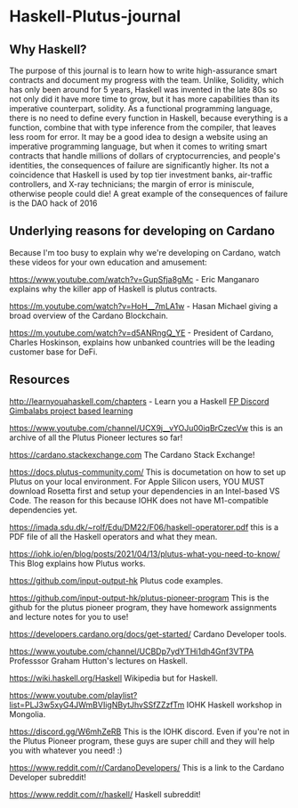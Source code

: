 # Haskell-Plutus-journal

## Why Haskell?

The purpose of this journal is to learn how to write high-assurance smart contracts and document my progress with the team. Unlike, Solidity, which has only been around for 5 years, Haskell was invented in the late 80s so not only did it have more time to grow, but it has more capabilities than its imperative counterpart, solidity. As a functional programming language, there is no need to define every function in Haskell, because everything is a function, combine that with type inference from the compiler, that leaves less room for error. It may be a good idea to design a website using an imperative programming language, but when it comes to writing smart contracts that handle millions of dollars of cryptocurrencies, and people's identities, the consequences of failure are significantly higher. Its not a coincidence that Haskell is used by top tier investment banks, air-traffic controllers, and X-ray technicians; the margin of error is miniscule, otherwise people could die! A great example of the consequences of failure is the DAO hack of 2016

## Underlying reasons for developing on Cardano

Because I'm too busy to explain why we're developing on Cardano, watch these videos for your own education and amusement:

https://www.youtube.com/watch?v=GupSfja8gMc - Eric Manganaro explains why the killer app of Haskell is plutus contracts.

https://m.youtube.com/watch?v=HoH__7mLA1w - Hasan Michael giving a broad overview of the Cardano Blockchain.

https://m.youtube.com/watch?v=d5ANRngQ_YE -  President of Cardano, Charles Hoskinson, explains how unbanked countries will be the leading customer base for DeFi.

## Resources

http://learnyouahaskell.com/chapters - Learn you a Haskell
[FP Discord](https://discord.gg/zpDJjRZr)
[Gimbalabs project based learning](https://discord.gg/W8Ra69Um)

https://www.youtube.com/channel/UCX9j__vYOJu00iqBrCzecVw this is an archive of all the Plutus Pioneer lectures so far!

https://cardano.stackexchange.com The Cardano Stack Exchange!

https://docs.plutus-community.com/ This is documetation on how to set up Plutus on your local environment. For Apple Silicon users, YOU MUST download Rosetta first and setup your dependencies in an Intel-based VS Code. The reason for this because IOHK does not have M1-compatible dependencies yet.

https://imada.sdu.dk/~rolf/Edu/DM22/F06/haskell-operatorer.pdf this is a PDF file of all the Haskell operators and what they mean.

https://iohk.io/en/blog/posts/2021/04/13/plutus-what-you-need-to-know/ This Blog explains how Plutus works.

https://github.com/input-output-hk Plutus code examples.

https://github.com/input-output-hk/plutus-pioneer-program This is the github for the plutus pioneer program, they have homework assignments and lecture notes for you to use!

https://developers.cardano.org/docs/get-started/ Cardano Developer tools.

https://www.youtube.com/channel/UCBDp7ydYTHi1dh4Gnf3VTPA Professsor Graham Hutton's lectures on Haskell.

https://wiki.haskell.org/Haskell Wikipedia but for Haskell.

https://www.youtube.com/playlist?list=PLJ3w5xyG4JWmBVIigNBytJhvSSfZZzfTm IOHK Haskell workshop in Mongolia.

https://discord.gg/W6mhZeRB This is the IOHK discord. Even if you're not in the Plutus Pioneer program, these guys are super chill and they will help you with whatever you need! :)

https://www.reddit.com/r/CardanoDevelopers/ This is a link to the Cardano Developer subreddit!

https://www.reddit.com/r/haskell/ Haskell subreddit!
